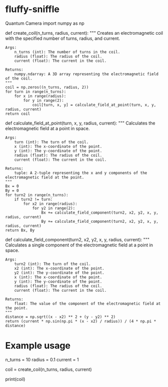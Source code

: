 # fluffy-sniffle
Quantum Camera
import numpy as np

def create_coil(n_turns, radius, current):
    """
    Creates an electromagnetic coil with the specified number of turns, radius, and current.

    Args:
        n_turns (int): The number of turns in the coil.
        radius (float): The radius of the coil.
        current (float): The current in the coil.

    Returns:
        numpy.ndarray: A 3D array representing the electromagnetic field of the coil.
    """
    coil = np.zeros((n_turns, radius, 2))
    for turn in range(n_turns):
        for x in range(radius):
            for y in range(2):
                coil[turn, x, y] = calculate_field_at_point(turn, x, y, radius, current)
    return coil

def calculate_field_at_point(turn, x, y, radius, current):
    """
    Calculates the electromagnetic field at a point in space.

    Args:
        turn (int): The turn of the coil.
        x (int): The x-coordinate of the point.
        y (int): The y-coordinate of the point.
        radius (float): The radius of the coil.
        current (float): The current in the coil.

    Returns:
        tuple: A 2-tuple representing the x and y components of the electromagnetic field at the point.
    """
    Bx = 0
    By = 0
    for turn2 in range(n_turns):
        if turn2 != turn:
            for x2 in range(radius):
                for y2 in range(2):
                    Bx += calculate_field_component(turn2, x2, y2, x, y, radius, current)
                    By += calculate_field_component(turn2, x2, y2, x, y, radius, current)
    return Bx, By

def calculate_field_component(turn2, x2, y2, x, y, radius, current):
    """
    Calculates a single component of the electromagnetic field at a point in space.

    Args:
        turn2 (int): The turn of the coil.
        x2 (int): The x-coordinate of the point.
        y2 (int): The y-coordinate of the point.
        x (int): The x-coordinate of the point.
        y (int): The y-coordinate of the point.
        radius (float): The radius of the coil.
        current (float): The current in the coil.

    Returns:
        float: The value of the component of the electromagnetic field at the point.
    """
    distance = np.sqrt((x - x2) ** 2 + (y - y2) ** 2)
    return (current * np.sin(np.pi * (x - x2) / radius)) / (4 * np.pi * distance)

# Example usage
n_turns = 10
radius = 0.1
current = 1

coil = create_coil(n_turns, radius, current)

print(coil)
